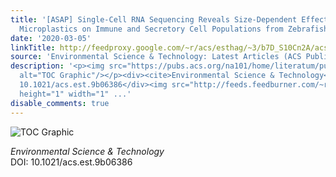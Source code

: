```yaml
---
title: '[ASAP] Single-Cell RNA Sequencing Reveals Size-Dependent Effects of Polystyrene
  Microplastics on Immune and Secretory Cell Populations from Zebrafish Intestines'
date: '2020-03-05'
linkTitle: http://feedproxy.google.com/~r/acs/esthag/~3/b7D_S10Cn2A/acs.est.9b06386
source: 'Environmental Science & Technology: Latest Articles (ACS Publications)'
description: '<p><img src="https://pubs.acs.org/na101/home/literatum/publisher/achs/journals/content/esthag/0/esthag.ahead-of-print/acs.est.9b06386/20200304/images/medium/es9b06386_0005.gif"
  alt="TOC Graphic"/></p><div><cite>Environmental Science & Technology</cite></div><div>DOI:
  10.1021/acs.est.9b06386</div><img src="http://feeds.feedburner.com/~r/acs/esthag/~4/b7D_S10Cn2A"
  height="1" width="1" ...'
disable_comments: true
---
```

<p><img src="https://pubs.acs.org/na101/home/literatum/publisher/achs/journals/content/esthag/0/esthag.ahead-of-print/acs.est.9b06386/20200304/images/medium/es9b06386_0005.gif" alt="TOC Graphic"/></p><div><cite>Environmental Science & Technology</cite></div><div>DOI: 10.1021/acs.est.9b06386</div><img src="http://feeds.feedburner.com/~r/acs/esthag/~4/b7D_S10Cn2A" height="1" width="1" ...